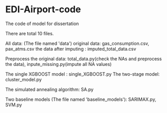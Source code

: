 # EDI-Airport-code
The code of model for dissertation 


There are total 10 files.

All data: (The file named 'data')
original data: gas_consumption.csv, pax_atms.csv
the data after imputing : imputed_total_data.csv

Preprocess the original data: total_data.py(check the NAs and preprocess the data), inpute_missing.py(impute all NA values)

The single XGBOOST model : single_XGBOOST.py
The two-stage model: cluster_model.py

The simulated annealing algorithm: SA.py

Two baseline models (The file named 'baseline_models'): SARIMAX.py, SVM.py



